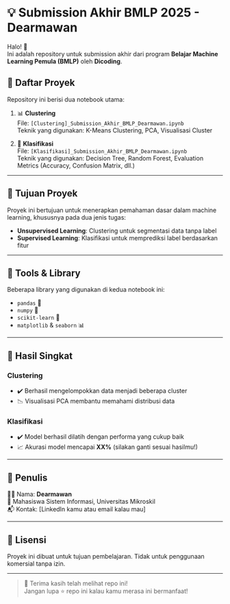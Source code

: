 # 💡 Submission Akhir BMLP 2025 - Dearmawan

Halo! 👋  
Ini adalah repository untuk submission akhir dari program **Belajar Machine Learning Pemula (BMLP)** oleh **Dicoding**.

## 📁 Daftar Proyek
Repository ini berisi dua notebook utama:

1. 📊 **Clustering**  
   File: `[Clustering]_Submission_Akhir_BMLP_Dearmawan.ipynb`  
   Teknik yang digunakan: K-Means Clustering, PCA, Visualisasi Cluster

2. 🧠 **Klasifikasi**  
   File: `[Klasifikasi]_Submission_Akhir_BMLP_Dearmawan.ipynb`  
   Teknik yang digunakan: Decision Tree, Random Forest, Evaluation Metrics (Accuracy, Confusion Matrix, dll.)

---

## 🚀 Tujuan Proyek
Proyek ini bertujuan untuk menerapkan pemahaman dasar dalam machine learning, khususnya pada dua jenis tugas:

- **Unsupervised Learning**: Clustering untuk segmentasi data tanpa label
- **Supervised Learning**: Klasifikasi untuk memprediksi label berdasarkan fitur

---

## 🔧 Tools & Library
Beberapa library yang digunakan di kedua notebook ini:

- `pandas` 🐼
- `numpy` 🔢
- `scikit-learn` 🤖
- `matplotlib` & `seaborn` 📊

---

## 📌 Hasil Singkat
### Clustering
- ✔️ Berhasil mengelompokkan data menjadi beberapa cluster
- 📉 Visualisasi PCA membantu memahami distribusi data

### Klasifikasi
- ✔️ Model berhasil dilatih dengan performa yang cukup baik
- 📈 Akurasi model mencapai **XX%** (silakan ganti sesuai hasilmu!)

---

## 🙌 Penulis
🧑‍💻 Nama: **Dearmawan**  
🏫 Mahasiswa Sistem Informasi, Universitas Mikroskil  
📬 Kontak: [LinkedIn kamu atau email kalau mau]

---

## 📎 Lisensi
Proyek ini dibuat untuk tujuan pembelajaran. Tidak untuk penggunaan komersial tanpa izin.

---

> 🎉 Terima kasih telah melihat repo ini!  
> Jangan lupa ⭐️ repo ini kalau kamu merasa ini bermanfaat!

